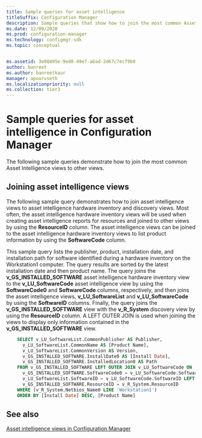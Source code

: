 ```yaml
---
title: Sample queries for asset intelligence
titleSuffix: Configuration Manager
description: Sample queries that show how to join the most common Asset Intelligence views to other views.
ms.date: 12/09/2020
ms.prod: configuration-manager
ms.technology: configmgr-sdk
ms.topic: conceptual


ms.assetid: 3e00495e-9ed8-49e7-a6ad-2d67c7ecf9b0
author: banreet
ms.author: banreetkaur
manager: apoorvseth
ms.localizationpriority: null
ms.collection: tier3
---
```


# Sample queries for asset intelligence in Configuration Manager

The following sample queries demonstrate how to join the most common Asset Intelligence views to other views.

## Joining asset intelligence views

The following sample query demonstrates how to join asset intelligence views to asset intelligence hardware inventory and discovery views. Most often, the asset intelligence hardware inventory views will be used when creating asset intelligence reports for resources and joined to other views by using the **ResourceID** column. The asset intelligence views can be joined to the asset intelligence hardware inventory views to list product information by using the **SoftwareCode** column.

This sample query lists the publisher, product, installation date, and installation path for software identified during a hardware inventory on the Workstation1 computer. The query results are sorted by the latest installation date and then product name. The query joins the **v_GS_INSTALLED_SOFTWARE** asset intelligence hardware inventory view to the **v_LU_SoftwareCode** asset intelligence view by using the **SoftwareCode0** and **SoftwareCode** columns, respectively, and then joins the asset intelligence views, **v_LU_SoftwareList** and **v_LU_SoftwareCode** by using the **SoftwareID** columns. Finally, the query joins the **v_GS_INSTALLED_SOFTWARE** view with the **v_R_System** discovery view by using the **ResourceID** column. A LEFT OUTER JOIN is used when joining the views to display only information contained in the **v_GS_INSTALLED_SOFTWARE** view.

```sql
    SELECT v_LU_SoftwareList.CommonPublisher AS Publisher, 
      v_LU_SoftwareList.CommonName AS [Product Name], 
      v_LU_SoftwareList.CommonVersion AS Version, 
      v_GS_INSTALLED_SOFTWARE.InstallDate0 AS [Install Date], 
      v_GS_INSTALLED_SOFTWARE.InstalledLocation0 AS Path 
    FROM v_GS_INSTALLED_SOFTWARE LEFT OUTER JOIN v_LU_SoftwareCode ON 
      v_GS_INSTALLED_SOFTWARE.SoftwareCode0 = v_LU_SoftwareCode.SoftwareCode INNER JOIN v_LU_SoftwareList ON
	  v_LU_SoftwareList.SoftwareID = v_LU_SoftwareCode.SoftwareID LEFT OUTER JOIN v_R_System ON
	  v_GS_INSTALLED_SOFTWARE.ResourceID = v_R_System.ResourceID
	WHERE (v_R_System.Netbios_Name0 LIKE 'Workstation1') 
    ORDER BY [Install Date] DESC, [Product Name] 
```

## See also

[Asset intelligence views in Configuration Manager](asset-intelligence-views-configuration-manager.md)
